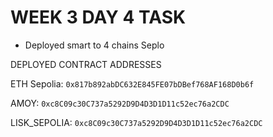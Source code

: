 # WEEK 3 DAY 4 TASK

- Deployed smart to 4 chains Seplo


DEPLOYED CONTRACT ADDRESSES

ETH Sepolia: ```0x817b892abDC632E845FE07bDBef768AF168D0b6f```

AMOY: ```0xc8C09c30C737a5292D9D4D3D1D11c52ec76a2CDC```

LISK_SEPOLIA: ```0xc8C09c30C737a5292D9D4D3D1D11c52ec76a2CDC```


